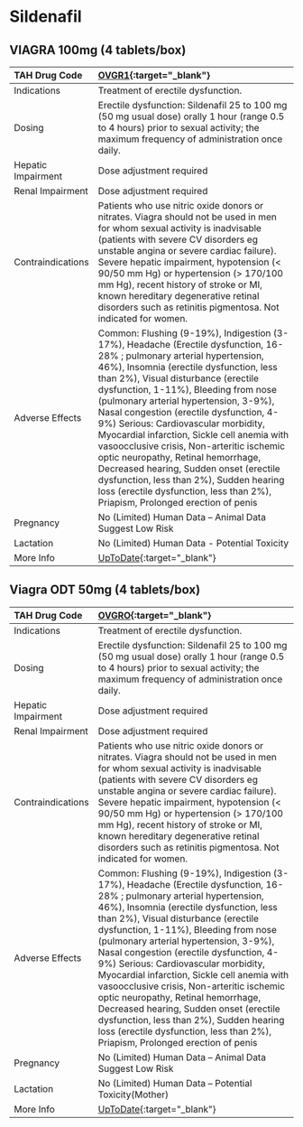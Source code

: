 # Sildenafil

## VIAGRA 100mg (4 tablets/box)

| TAH Drug Code      | [OVGR1](https://www.tahsda.org.tw/drugs/hissearch.php?drug_code=OVGR1){:target="_blank"}                                                                                                                                                                                                                                                                                                                                                                                                                                                                                                                                                                                             |
|:-------------------|:-------------------------------------------------------------------------------------------------------------------------------------------------------------------------------------------------------------------------------------------------------------------------------------------------------------------------------------------------------------------------------------------------------------------------------------------------------------------------------------------------------------------------------------------------------------------------------------------------------------------------------------------------------------------------------------|
| Indications        | Treatment of erectile dysfunction.                                                                                                                                                                                                                                                                                                                                                                                                                                                                                                                                                                                                                                                   |
| Dosing             | Erectile dysfunction: Sildenafil 25 to 100 mg (50 mg usual dose) orally 1 hour (range 0.5 to 4 hours) prior to sexual activity; the maximum frequency of administration once daily.                                                                                                                                                                                                                                                                                                                                                                                                                                                                                                  |
| Hepatic Impairment | Dose adjustment required                                                                                                                                                                                                                                                                                                                                                                                                                                                                                                                                                                                                                                                             |
| Renal Impairment   | Dose adjustment required                                                                                                                                                                                                                                                                                                                                                                                                                                                                                                                                                                                                                                                             |
| Contraindications  | Patients who use nitric oxide donors or nitrates. Viagra should not be used in men for whom sexual activity is inadvisable (patients with severe CV disorders eg unstable angina or severe cardiac failure). Severe hepatic impairment, hypotension (< 90/50 mm Hg) or hypertension (> 170/100 mm Hg), recent history of stroke or MI, known hereditary degenerative retinal disorders such as retinitis pigmentosa. Not indicated for women.                                                                                                                                                                                                                                        |
| Adverse Effects    | Common: Flushing (9-19%), Indigestion (3-17%), Headache (Erectile dysfunction, 16-28% ; pulmonary arterial hypertension, 46%), Insomnia (erectile dysfunction, less than 2%), Visual disturbance (erectile dysfunction, 1-11%), Bleeding from nose (pulmonary arterial hypertension, 3-9%), Nasal congestion (erectile dysfunction, 4-9%) Serious: Cardiovascular morbidity, Myocardial infarction, Sickle cell anemia with vasoocclusive crisis, Non-arteritic ischemic optic neuropathy, Retinal hemorrhage, Decreased hearing, Sudden onset (erectile dysfunction, less than 2%), Sudden hearing loss (erectile dysfunction, less than 2%), Priapism, Prolonged erection of penis |
| Pregnancy          | No (Limited) Human Data – Animal Data Suggest Low Risk                                                                                                                                                                                                                                                                                                                                                                                                                                                                                                                                                                                                                               |
| Lactation          | No (Limited) Human Data - Potential Toxicity                                                                                                                                                                                                                                                                                                                                                                                                                                                                                                                                                                                                                                         |
| More Info          | [UpToDate](https://www.uptodate.com/contents/sildenafil-drug-information){:target="_blank"}                                                                                                                                                                                                                                                                                                                                                                                                                                                                                                                                                                                          |

## Viagra ODT 50mg (4 tablets/box)

| TAH Drug Code      | [OVGRO](https://www.tahsda.org.tw/drugs/hissearch.php?drug_code=OVGRO){:target="_blank"}                                                                                                                                                                                                                                                                                                                                                                                                                                                                                                                                                                                             |
|:-------------------|:-------------------------------------------------------------------------------------------------------------------------------------------------------------------------------------------------------------------------------------------------------------------------------------------------------------------------------------------------------------------------------------------------------------------------------------------------------------------------------------------------------------------------------------------------------------------------------------------------------------------------------------------------------------------------------------|
| Indications        | Treatment of erectile dysfunction.                                                                                                                                                                                                                                                                                                                                                                                                                                                                                                                                                                                                                                                   |
| Dosing             | Erectile dysfunction: Sildenafil 25 to 100 mg (50 mg usual dose) orally 1 hour (range 0.5 to 4 hours) prior to sexual activity; the maximum frequency of administration once daily.                                                                                                                                                                                                                                                                                                                                                                                                                                                                                                  |
| Hepatic Impairment | Dose adjustment required                                                                                                                                                                                                                                                                                                                                                                                                                                                                                                                                                                                                                                                             |
| Renal Impairment   | Dose adjustment required                                                                                                                                                                                                                                                                                                                                                                                                                                                                                                                                                                                                                                                             |
| Contraindications  | Patients who use nitric oxide donors or nitrates. Viagra should not be used in men for whom sexual activity is inadvisable (patients with severe CV disorders eg unstable angina or severe cardiac failure). Severe hepatic impairment, hypotension (< 90/50 mm Hg) or hypertension (> 170/100 mm Hg), recent history of stroke or MI, known hereditary degenerative retinal disorders such as retinitis pigmentosa. Not indicated for women.                                                                                                                                                                                                                                        |
| Adverse Effects    | Common: Flushing (9-19%), Indigestion (3-17%), Headache (Erectile dysfunction, 16-28% ; pulmonary arterial hypertension, 46%), Insomnia (erectile dysfunction, less than 2%), Visual disturbance (erectile dysfunction, 1-11%), Bleeding from nose (pulmonary arterial hypertension, 3-9%), Nasal congestion (erectile dysfunction, 4-9%) Serious: Cardiovascular morbidity, Myocardial infarction, Sickle cell anemia with vasoocclusive crisis, Non-arteritic ischemic optic neuropathy, Retinal hemorrhage, Decreased hearing, Sudden onset (erectile dysfunction, less than 2%), Sudden hearing loss (erectile dysfunction, less than 2%), Priapism, Prolonged erection of penis |
| Pregnancy          | No (Limited) Human Data – Animal Data Suggest Low Risk                                                                                                                                                                                                                                                                                                                                                                                                                                                                                                                                                                                                                               |
| Lactation          | No (Limited) Human Data – Potential Toxicity(Mother)                                                                                                                                                                                                                                                                                                                                                                                                                                                                                                                                                                                                                                 |
| More Info          | [UpToDate](https://www.uptodate.com/contents/sildenafil-drug-information){:target="_blank"}                                                                                                                                                                                                                                                                                                                                                                                                                                                                                                                                                                                          |

